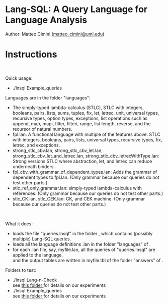 # Lang-SQL: A Query Language for Language Analysis 

Author: Matteo Cimini (matteo_cimini@uml.edu)
	<br />
# <a name="instructions"></a>Instructions 
<br />

Quick usage: 
<br />
<ul>
<li> ./lnsql Example_queries <br />
</ul>

Languages are in the folder "languages": <br />
<ul>
<li> The simply-typed lambda-calculus (STLC), STLC with integers, booleans, pairs, lists,
sums, tuples, fix, let, letrec, unit, universal types, recursive
types, option types, exceptions, list operations such
as append, map, mapi, filter, filteri,
range, list length, reverse, and the recursor of natural numbers. 
<li> fpl.lan: A functional language with multiple of the features above: STLC with integers, booleans, pairs, lists, universal types, recursive types, fix, letrec, and exceptions. 
<li> strong_stlc_cbv.lan, strong_stlc_cbv_let.lan, strong_stlc_cbv_let_and_letrec.lan, strong_stlc_cbv_letrecWithType.lan: Strong versions STLC where abstraction, let, and letrec can reduce underneath binders. 
<li> fpl_cbv_with_grammar_of_dependent_types.lan: Adds the grammar of dependent types to fpl.lan. (Only grammar because our queries do not test other parts.) 
<li> stlc_ref_only_grammar.lan: simply-typed lambda-calculus with references. (Only grammar because our queries do not test other parts.) 
<li> stlc_CK.lan, stlc_CEK.lan: CK, and CEK machine. (Only grammar because our queries do not test other parts.) 
</ul>
<br />


What it does:  <br />
<ul>
<li> loads the file "queries.lnsql" in the folder <folder-name>, which contains (possibly multiple) Lang-SQL queries. 
<li> loads all the language definitions .lan in the folder "languages" of <folder-name>. 
<li> for each .lan file, say, myfile.lan, all the queries of "queries.lnsql" are applied to the language,  <br />
	and the output tables are written in myfile.tbl of the folder "answers" of <folder-name>. 
</ul>

Folders to test: 
<br />
<ul>
<li> ./lnsql Lang-n-Check <br />
	see <a href="Lang-n-Check/"> this folder </a> for details on our experiments 
<li> ./lnsql Example_queries <br />
	see <a href="Example_queries/"> this folder </a> for details on our experiments 
</ul> 






